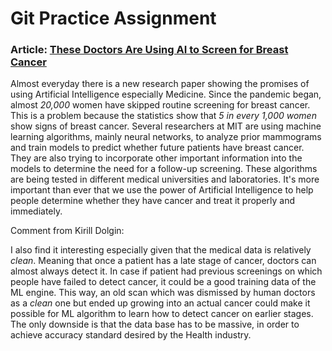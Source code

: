 # Git Practice Assignment

### Article: [These Doctors Are Using AI to Screen for Breast Cancer](https://www.wired.com/story/doctors-using-ai-screen-breast-cancer/#intcid=_mab-simulations-oo-bottom-recirc-2_755bc234-7b6a-4685-b0fd-86a09f694948_text2vec1)

Almost everyday there is a new research paper showing the promises of using Artificial Intelligence especially Medicine. Since the pandemic began, almost *20,000* women have skipped routine screening for breast cancer. This is a problem because the statistics show that *5 in every 1,000 women* show signs of breast cancer. Several researchers at MIT are using machine learning algorithms, mainly neural networks, to analyze prior mammograms and train models to predict whether future patients have breast cancer. They are also trying to incorporate other important information into the models to determine the need for a follow-up screening. These algorithms are being tested in different medical universities and laboratories. It's more important than ever that we use the power of Artificial Intelligence to help people determine whether they have cancer and treat it properly and immediately. 

Comment from Kirill Dolgin:
 
I also find it interesting especially given that the medical data is relatively *clean*. Meaning that once a patient has a late stage of cancer, doctors can almost always detect it. In case if patient had previous screenings on which people have failed to detect cancer, it could be a good training data of the ML engine. This way, an old scan which was dismissed by human doctors as a *clean* one but ended up growing into an actual cancer could make it possible for ML algorithm to learn how to detect cancer on earlier stages. The only downside is that the data base has to be massive, in order to achieve accuracy standard desired by the Health industry.